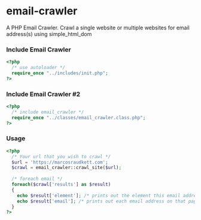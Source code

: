 # email-crawler
A PHP Email Crawler. Crawl a single website or multiple websites for email address(s) using simple_html_dom

### Include Email Crawler
```php
<?php
  /* use autoloader */
  require_once "../includes/init.php";
?>
```

### Include Email Crawler #2
```php
<?php
  /* include email_crawler */
  require_once "../classes/email_crawler.class.php";
?>
```

### Usage
```php
<?php
  /* Your url that you wish to crawl */
  $url = 'https://marcosraudkett.com';
  $crawl = email_crawler::crawl_site($url);
  
  /* foreach email */
  foreach($crawl['results'] as $result) 
  {
    echo $result['element']; /* prints out the element this email address was found */
    echo $result['email']; /* prints out each email address on that page */
  }
?>
```
